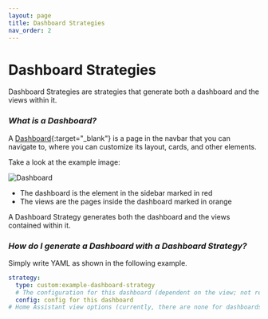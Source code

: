 ```yaml
---
layout: page
title: Dashboard Strategies
nav_order: 2
---
```


# Dashboard Strategies

Dashboard Strategies are strategies that generate both a dashboard and the views within it.

### *What is a Dashboard?*

A [Dashboard](https://www.home-assistant.io/dashboards/){:target="_blank"} is a page in the navbar that you can navigate to, where you can customize its layout, cards, and other elements.

Take a look at the example image:

<img src="{{site.baseurl}}/assets/dashboard/dashboard.png" alt="Dashboard" style="max-height: 20rem;" />

- The dashboard is the element in the sidebar marked in red
- The views are the pages inside the dashboard marked in orange

A Dashboard Strategy generates both the dashboard and the views contained within it.

### *How do I generate a Dashboard with a Dashboard Strategy?*

Simply write YAML as shown in the following example.

```yaml
strategy:
  type: custom:example-dashboard-strategy
  # The configuration for this dashboard (dependent on the view; not related to HA configuration)
  config: config for this dashboard
# Home Assistant view options (currently, there are none for dashboards)
```
